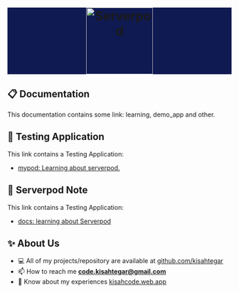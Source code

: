<a href="https://serverpod.dev">
  <h1 align="center" style="background-color: #101a52">
    <picture>
      <img alt="Serverpod" src="https://serverpod.dev/assets/img/serverpod-logo-inverted.svg" height="150">
    </picture>
  </h1>
</a>

## 📋 Documentation
This documentation contains some link: learning, demo_app and other.

## 🧪 Testing Application
This link contains a Testing Application:
- [mypod: Learning about serverpod.](https://github.com/kisahtegar/serverpod_demo/tree/master/demo/mypod)

## 📝 Serverpod Note
This link contains a Testing Application:
- [docs: learning about Serverpod](https://docs.serverpod.dev)

## ✨ About Us
- 💻 All of my projects/repository are available at [github.com/kisahtegar](https://github.com/kisahtegar)
- 📫 How to reach me **code.kisahtegar@gmail.com**
- 📄 Know about my experiences [kisahcode.web.app](https://kisahcode.web.app)